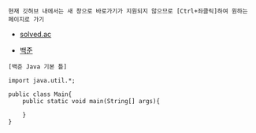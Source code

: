 ```
현재 깃허브 내에서는 새 창으로 바로가기가 지원되지 않으므로 [Ctrl+좌클릭]하여 원하는 페이지로 가기
```

- [solved.ac](https://solved.ac/problems/level)

 
- [백준](https://www.acmicpc.net/)


```
[백준 Java 기본 틀]

import java.util.*;

public class Main{
    public static void main(String[] args){
        
    }
}

```
